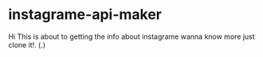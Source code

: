 # instagrame-api-maker
Hi This is about to getting the info about instagrame wanna know more just clone it!. (*.*) 
